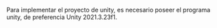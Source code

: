 Para implementar el proyecto de unity, es necesario poseer el programa unity, de preferencia Unity 2021.3.23f1. 
